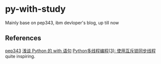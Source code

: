 # py-with-study
Mainly base on pep343, ibm devloper's blog, up till now 




References
-----------------------
[pep343](https://www.python.org/dev/peps/pep-0343/ 'pep343')
[浅谈 Python 的 with 语句](http://www.ibm.com/developerworks/cn/opensource/os-cn-pythonwith/index.html '浅谈 Python 的 with 语句')
[Python多线程编程(3): 使用互斥锁同步线程](http://www.cnblogs.com/holbrook/archive/2012/03/04/2378947.html 'python多线程编程(3): 使用互斥锁同步线程
')
quite inspiring.
